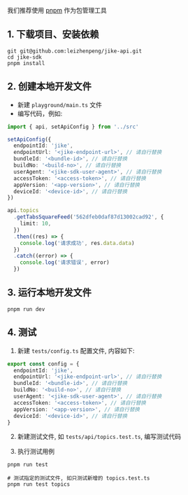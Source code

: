 我们推荐使用 [pnpm](https://github.com/pnpm/pnpm) 作为包管理工具

## 1. 下载项目、安装依赖

```shell
git git@github.com:leizhenpeng/jike-api.git
cd jike-sdk
pnpm install
```

## 2. 创建本地开发文件

- 新建 `playground/main.ts` 文件
- 编写代码，例如:

```ts
import { api, setApiConfig } from '../src'

setApiConfig({
  endpointId: 'jike',
  endpointUrl: '<jike-endpoint-url>', // 请自行替换
  bundleId: '<bundle-id>', // 请自行替换
  buildNo: '<build-no>', // 请自行替换
  userAgent: '<jike-sdk-user-agent>', // 请自行替换
  accessToken: '<access-token>', // 请自行替换
  appVersion: '<app-version>', // 请自行替换
  deviceId: '<device-id>', // 请自行替换
})

api.topics
  .getTabsSquareFeed('562dfeb0daf87d13002cad92', {
    limit: 10,
  })
  .then((res) => {
    console.log('请求成功', res.data.data)
  })
  .catch((error) => {
    console.log('请求错误', error)
  })
```

## 3. 运行本地开发文件

```shell
pnpm run dev
```

## 4. 测试

1. 新建 `tests/config.ts` 配置文件, 内容如下:

```ts
export const config = {
  endpointId: 'jike',
  endpointUrl: '<jike-endpoint-url>', // 请自行替换
  bundleId: '<bundle-id>', // 请自行替换
  buildNo: '<build-no>', // 请自行替换
  userAgent: '<jike-sdk-user-agent>', // 请自行替换
  accessToken: '<access-token>', // 请自行替换
  appVersion: '<app-version>', // 请自行替换
  deviceId: '<device-id>', // 请自行替换
}
```

2. 新建测试文件, 如 `tests/api/topics.test.ts`, 编写测试代码

3. 执行测试用例

```shell
pnpm run test

# 测试指定的测试文件, 如只测试新增的 topics.test.ts
pnpm run test topics
```

